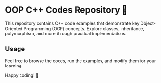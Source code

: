 # OOP C++ Codes Repository 🎯

This repository contains C++ code examples that demonstrate key Object-Oriented Programming (OOP) concepts. Explore classes, inheritance, polymorphism, and more through practical implementations.

## Usage

Feel free to browse the codes, run the examples, and modify them for your learning.

Happy coding! 🚀